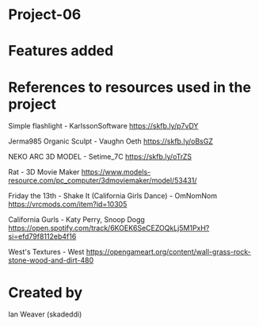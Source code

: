 # Project-06

# Features added


# References to resources used in the project

Simple flashlight - KarlssonSoftware
https://skfb.ly/p7vDY

Jerma985 Organic Sculpt - Vaughn Oeth
https://skfb.ly/oBsGZ

NEKO ARC 3D MODEL - Setime_7C
https://skfb.ly/oTrZS

Rat - 3D Movie Maker
https://www.models-resource.com/pc_computer/3dmoviemaker/model/53431/

Friday the 13th - Shake It (California Girls Dance) - OmNomNom
https://vrcmods.com/item?id=10305

California Gurls - Katy Perry, Snoop Dogg
https://open.spotify.com/track/6KOEK6SeCEZOQkLj5M1PxH?si=efd79f8112eb4f16

West's Textures - West
https://opengameart.org/content/wall-grass-rock-stone-wood-and-dirt-480



# Created by
Ian Weaver (skadeddi)

